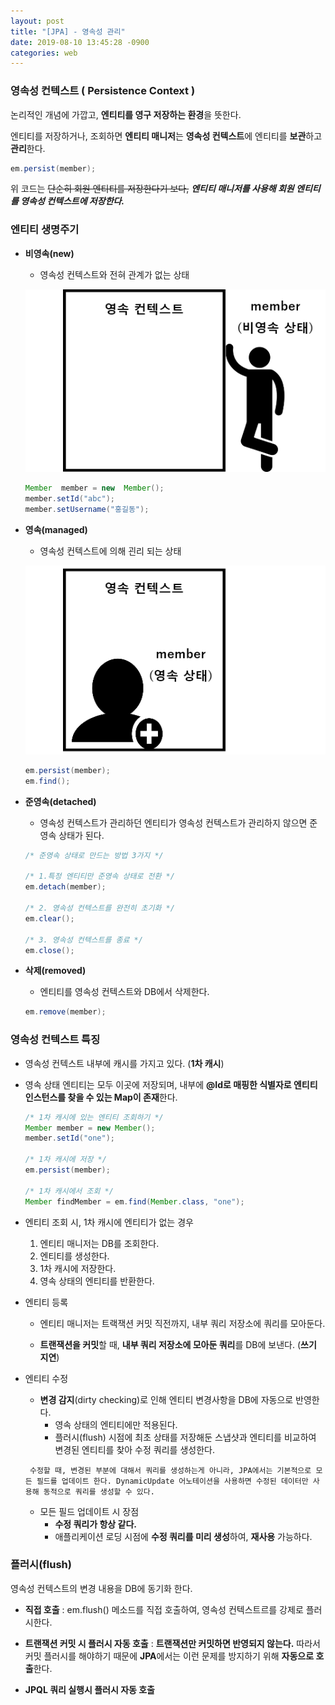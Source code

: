 ```yaml
---
layout: post
title: "[JPA] - 영속성 관리"
date: 2019-08-10 13:45:28 -0900
categories: web
---
```


### **영속성 컨텍스트 ( Persistence Context )**

논리적인 개념에 가깝고, **엔티티를 영구 저장하는 환경**을 뜻한다.

엔티티를 저장하거나, 조회하면 **엔티티 매니저**는 **영속성 컨텍스트**에 엔티티를 **보관**하고 **관리**한다.

```java
em.persist(member);
```

위 코드는 ~~단순히 회원 엔티티를 저장한다기 보다,~~ ***엔티티 매니저를 사용해 회원 엔티티를 영속성 컨텍스트에 저장한다.***

### 엔티티 생명주기

* **비영속(new)**
	* 영속성 컨텍스트와 전혀 관계가 없는 상태

	![new](/assets/image/persistence/new.png)
	```java
	Member  member = new  Member();
	member.setId("abc");
	member.setUsername("홍길동");
	```

* **영속(managed)**
	* 영속성 컨텍스트에 의해 괸리 되는 상태

	![managed](/assets/image/persistence/managed.png)
	```java
	em.persist(member);
	em.find();
	```

* **준영속(detached)**
	* 영속성 컨텍스트가 관리하던 엔티티가 영속성 컨텍스트가 관리하지 않으면 준영속 상태가 된다.
	
	```java
	/* 준영속 상태로 만드는 방법 3가지 */

	/* 1.특정 엔티티만 준영속 상태로 전환 */
	em.detach(member);

	/* 2. 영속성 컨텍스트를 완전히 초기화 */
	em.clear();

	/* 3. 영속성 컨텍스트를 종료 */
	em.close();
	```
	
* **삭제(removed)**
	*  엔티티를 영속성 컨텍스트와 DB에서 삭제한다.

	```java
	em.remove(member);
	```

### **영속성 컨텍스트 특징**
* 영속성 컨텍스트 내부에 캐시를 가지고 있다. (**1차 캐시**)
* 영속 상태 엔티티는 모두 이곳에 저장되며, 내부에 **@Id로 매핑한 식별자로 엔티티 인스턴스를 찾을 수 있는 Map이 존재**한다.

	```java
	/* 1차 캐시에 있는 엔티티 조회하기 */
	Member member = new Member();
	member.setId("one");

	/* 1차 캐시에 저장 */
	em.persist(member);

	/* 1차 캐시에서 조회 */
	Member findMember = em.find(Member.class, "one");
	```
* 엔티티 조회 시, 1차 캐시에 엔티티가 없는 경우
	1. 엔티티 매니저는 DB를 조회한다.
	2. 엔티티를 생성한다.
	3. 1차 캐시에 저장한다.
	4. 영속 상태의 엔티티를 반환한다.

* 엔티티 등록
	* 엔티티 매니저는 트랙잭션 커밋 직전까지, 내부 쿼리 저장소에 쿼리를 모아둔다.

	* **트랜잭션을 커밋**할 때, **내부 쿼리 저장소에 모아둔 쿼리**를 DB에 보낸다. (**쓰기 지연**)

* 엔티티 수정
	* **변경 감지**(dirty checking)로 인해 엔티티 변경사항을 DB에 자동으로 반영한다.
		* 영속 상태의 엔티티에만 적용된다.
		* 플러시(flush) 시점에 최초 상태를 저장해둔 스냅샷과 엔티티를 비교하여 변경된 엔티티를 찾아 수정 쿼리를 생성한다.
	
	` 수정할 때, 변경된 부분에 대해서 쿼리를 생성하는게 아니라, JPA에서는 기본적으로 모든 필드를 업데이트 한다.
	DynamicUpdate 어노테이션을 사용하면 수정된 데이터만 사용해 동적으로 쿼리를 생성할 수 있다.`
	* 모든 필드 업데이트 시 장점
		* **수정 쿼리가 항상 같다.**
		* 애플리케이션 로딩 시점에 **수정 쿼리를 미리 생성**하여, **재사용** 가능하다.

### 플러시(flush) 
영속성 컨텍스트의 변경 내용을 DB에 동기화 한다.
* **직접 호출** : em.flush() 메소드를 직접 호출하여, 영속성 컨텍스트르를 강제로 플러시한다.

* **트랜잭션 커밋 시 플러시 자동 호출** : **트랜잭션만 커밋하면 반영되지 않는다.** 따라서 커밋 플러시를 해야하기 때문에 **JPA**에서는 이런 문제를 방지하기 위해 **자동으로 호출**한다.

* **JPQL 쿼리 실행시 플러시 자동 호출** 